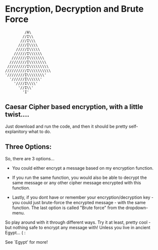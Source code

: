 # Encryption, Decryption and Brute Force

        
             /A\
            //I\\
           ///I\\\
          ////I\\\\
         /////I\\\\\
        //////I\\\\\\
       ///////I\\\\\\\
      ////////I\\\\\\\\
     /////////I\\\\\\\\\
    //////////I\\\\\\\\\\
    '////////I\\\\\\\\'
      '//////I\\\\\\'
        '////I\\\\'
          '//I\\'
            'I'

## Caesar Cipher based encryption, with a little twist....


Just download and run the code, and then it should be pretty self-explanitory what to do.

## Three Options:

So, there are 3 options...

- You could either encrypt a message based on my encryption function.

- If you run the same function, you would also be able to decrypt the same message or any other cipher message encrypted with this function.

- Lastly, if you dont have or remember your encryption/decryption key - you could just brute-force the encrypted message - with the same function.
  The last option is called "Brute force" from the dropdown-menu.

So play around with it through different ways. Try it at least, pretty cool - but nothing safe to encrypt any message with!
Unless you live in ancient Egypt... ( :

See `Egypt' for more!
